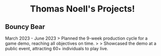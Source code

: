 <h1 align="center">Thomas Noell's Projects!</h1>
<h2>Bouncy Bear</h2> March 2023 - June 2023
> Planned the 9-week production cycle for a game demo, reaching all objectives on time. 
>
> Showcased the demo at a public event, attracting 60+ individuals to play live.
